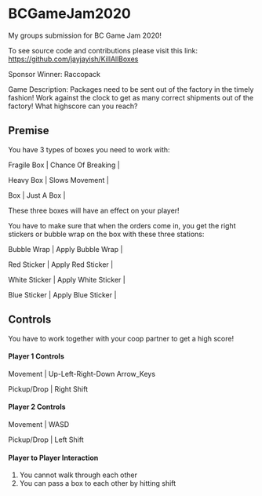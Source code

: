 # BCGameJam2020
My groups submission for BC Game Jam 2020!

To see source code and contributions please visit this link: https://github.com/jayjayish/KillAllBoxes

Sponsor Winner: Raccopack

Game Description: Packages need to be sent out of the factory in the timely fashion! Work against the clock to get as many
correct shipments out of the factory! What highscore can you reach? 

## Premise

You have 3 types of boxes you need to work with:

Fragile Box | Chance Of Breaking | 

Heavy Box | Slows Movement | 

Box | Just A Box | 

These three boxes will have an effect on your player! 

You have to make sure that when the orders come in, you get the right stickers or bubble wrap on the box with these three stations: 

Bubble Wrap | Apply Bubble Wrap | 

Red Sticker | Apply Red Sticker | 

White Sticker | Apply White Sticker | 

Blue Sticker | Apply Blue Sticker | 

## Controls

You have to work together with your coop partner to get a high score! 

#### Player 1 Controls

Movement | Up-Left-Right-Down Arrow_Keys

Pickup/Drop | Right Shift

#### Player 2 Controls

Movement |  WASD

Pickup/Drop | Left Shift

#### Player to Player Interaction

1) You cannot walk through each other
2) You can pass a box to each other by hitting shift

